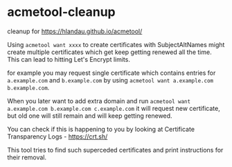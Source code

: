 # acmetool-cleanup
cleanup for https://hlandau.github.io/acmetool/

Using `acmetool want xxxx` to create certificates with SubjectAltNames might create multiple certificates 
which get keep getting renewed all the time. This can lead to hitting Let's Encrypt limits.

for example you may request single certificate which contains entries for `a.example.com` and `b.example.com` 
by using `acmetool want a.example.com b.example.com`.

When you later want to add extra domain and run `acmetool want a.example.com b.example.com c.example.com` it will
request new certificate, but old one will still remain and will keep getting renewed.

You can check if this is happening to you by looking at Certificate Transparency Logs - https://crt.sh/

This tool tries to find such superceded certificates and print instructions for their removal.
